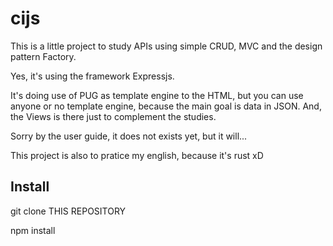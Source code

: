 # cijs

This is a little project to study APIs using simple CRUD, MVC and the design pattern Factory.

Yes, it's using the framework Expressjs.

It's doing use of PUG as template engine to the HTML, but you can use anyone or no template engine, because the main goal is data in JSON. And, the 
Views is there just to complement the studies.

Sorry by the user guide, it does not exists yet, but it will...

This project is also to pratice my english, because it's rust xD

## Install

git clone THIS REPOSITORY 

npm install